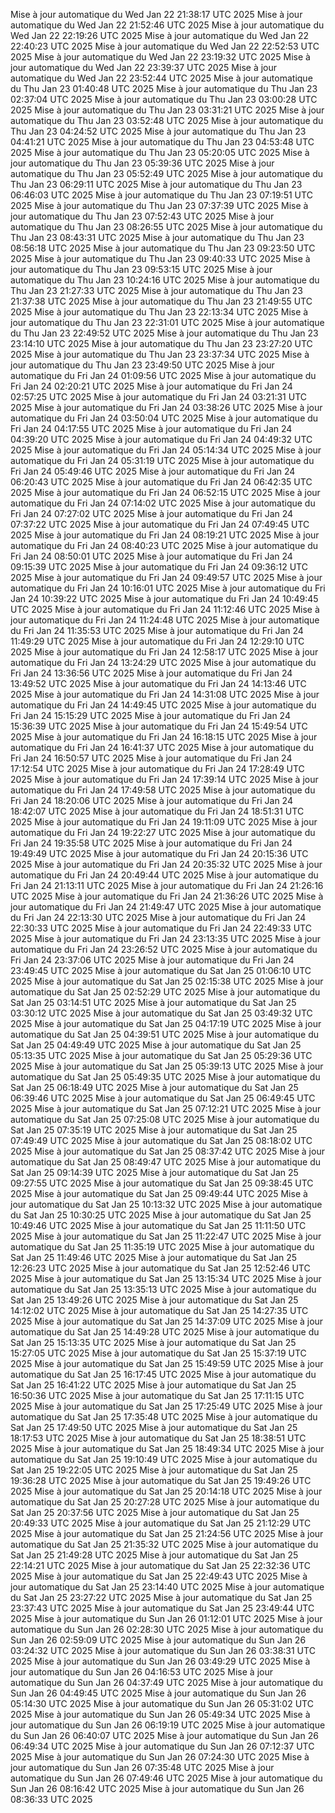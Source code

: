Mise à jour automatique du Wed Jan 22 21:38:17 UTC 2025
Mise à jour automatique du Wed Jan 22 21:52:46 UTC 2025
Mise à jour automatique du Wed Jan 22 22:19:26 UTC 2025
Mise à jour automatique du Wed Jan 22 22:40:23 UTC 2025
Mise à jour automatique du Wed Jan 22 22:52:53 UTC 2025
Mise à jour automatique du Wed Jan 22 23:19:32 UTC 2025
Mise à jour automatique du Wed Jan 22 23:39:37 UTC 2025
Mise à jour automatique du Wed Jan 22 23:52:44 UTC 2025
Mise à jour automatique du Thu Jan 23 01:40:48 UTC 2025
Mise à jour automatique du Thu Jan 23 02:37:04 UTC 2025
Mise à jour automatique du Thu Jan 23 03:00:28 UTC 2025
Mise à jour automatique du Thu Jan 23 03:31:21 UTC 2025
Mise à jour automatique du Thu Jan 23 03:52:48 UTC 2025
Mise à jour automatique du Thu Jan 23 04:24:52 UTC 2025
Mise à jour automatique du Thu Jan 23 04:41:21 UTC 2025
Mise à jour automatique du Thu Jan 23 04:53:48 UTC 2025
Mise à jour automatique du Thu Jan 23 05:20:05 UTC 2025
Mise à jour automatique du Thu Jan 23 05:39:36 UTC 2025
Mise à jour automatique du Thu Jan 23 05:52:49 UTC 2025
Mise à jour automatique du Thu Jan 23 06:29:11 UTC 2025
Mise à jour automatique du Thu Jan 23 06:46:03 UTC 2025
Mise à jour automatique du Thu Jan 23 07:19:51 UTC 2025
Mise à jour automatique du Thu Jan 23 07:37:39 UTC 2025
Mise à jour automatique du Thu Jan 23 07:52:43 UTC 2025
Mise à jour automatique du Thu Jan 23 08:26:55 UTC 2025
Mise à jour automatique du Thu Jan 23 08:43:31 UTC 2025
Mise à jour automatique du Thu Jan 23 08:56:18 UTC 2025
Mise à jour automatique du Thu Jan 23 09:23:50 UTC 2025
Mise à jour automatique du Thu Jan 23 09:40:33 UTC 2025
Mise à jour automatique du Thu Jan 23 09:53:15 UTC 2025
Mise à jour automatique du Thu Jan 23 10:24:16 UTC 2025
Mise à jour automatique du Thu Jan 23 21:27:33 UTC 2025
Mise à jour automatique du Thu Jan 23 21:37:38 UTC 2025
Mise à jour automatique du Thu Jan 23 21:49:55 UTC 2025
Mise à jour automatique du Thu Jan 23 22:13:34 UTC 2025
Mise à jour automatique du Thu Jan 23 22:31:01 UTC 2025
Mise à jour automatique du Thu Jan 23 22:49:52 UTC 2025
Mise à jour automatique du Thu Jan 23 23:14:10 UTC 2025
Mise à jour automatique du Thu Jan 23 23:27:20 UTC 2025
Mise à jour automatique du Thu Jan 23 23:37:34 UTC 2025
Mise à jour automatique du Thu Jan 23 23:49:50 UTC 2025
Mise à jour automatique du Fri Jan 24 01:09:56 UTC 2025
Mise à jour automatique du Fri Jan 24 02:20:21 UTC 2025
Mise à jour automatique du Fri Jan 24 02:57:25 UTC 2025
Mise à jour automatique du Fri Jan 24 03:21:31 UTC 2025
Mise à jour automatique du Fri Jan 24 03:38:26 UTC 2025
Mise à jour automatique du Fri Jan 24 03:50:04 UTC 2025
Mise à jour automatique du Fri Jan 24 04:17:55 UTC 2025
Mise à jour automatique du Fri Jan 24 04:39:20 UTC 2025
Mise à jour automatique du Fri Jan 24 04:49:32 UTC 2025
Mise à jour automatique du Fri Jan 24 05:14:34 UTC 2025
Mise à jour automatique du Fri Jan 24 05:31:19 UTC 2025
Mise à jour automatique du Fri Jan 24 05:49:46 UTC 2025
Mise à jour automatique du Fri Jan 24 06:20:43 UTC 2025
Mise à jour automatique du Fri Jan 24 06:42:35 UTC 2025
Mise à jour automatique du Fri Jan 24 06:52:15 UTC 2025
Mise à jour automatique du Fri Jan 24 07:14:02 UTC 2025
Mise à jour automatique du Fri Jan 24 07:27:02 UTC 2025
Mise à jour automatique du Fri Jan 24 07:37:22 UTC 2025
Mise à jour automatique du Fri Jan 24 07:49:45 UTC 2025
Mise à jour automatique du Fri Jan 24 08:19:21 UTC 2025
Mise à jour automatique du Fri Jan 24 08:40:23 UTC 2025
Mise à jour automatique du Fri Jan 24 08:50:01 UTC 2025
Mise à jour automatique du Fri Jan 24 09:15:39 UTC 2025
Mise à jour automatique du Fri Jan 24 09:36:12 UTC 2025
Mise à jour automatique du Fri Jan 24 09:49:57 UTC 2025
Mise à jour automatique du Fri Jan 24 10:16:01 UTC 2025
Mise à jour automatique du Fri Jan 24 10:39:22 UTC 2025
Mise à jour automatique du Fri Jan 24 10:49:45 UTC 2025
Mise à jour automatique du Fri Jan 24 11:12:46 UTC 2025
Mise à jour automatique du Fri Jan 24 11:24:48 UTC 2025
Mise à jour automatique du Fri Jan 24 11:35:53 UTC 2025
Mise à jour automatique du Fri Jan 24 11:49:29 UTC 2025
Mise à jour automatique du Fri Jan 24 12:29:10 UTC 2025
Mise à jour automatique du Fri Jan 24 12:58:17 UTC 2025
Mise à jour automatique du Fri Jan 24 13:24:29 UTC 2025
Mise à jour automatique du Fri Jan 24 13:36:56 UTC 2025
Mise à jour automatique du Fri Jan 24 13:49:52 UTC 2025
Mise à jour automatique du Fri Jan 24 14:13:46 UTC 2025
Mise à jour automatique du Fri Jan 24 14:31:08 UTC 2025
Mise à jour automatique du Fri Jan 24 14:49:45 UTC 2025
Mise à jour automatique du Fri Jan 24 15:15:29 UTC 2025
Mise à jour automatique du Fri Jan 24 15:36:39 UTC 2025
Mise à jour automatique du Fri Jan 24 15:49:54 UTC 2025
Mise à jour automatique du Fri Jan 24 16:18:15 UTC 2025
Mise à jour automatique du Fri Jan 24 16:41:37 UTC 2025
Mise à jour automatique du Fri Jan 24 16:50:57 UTC 2025
Mise à jour automatique du Fri Jan 24 17:12:54 UTC 2025
Mise à jour automatique du Fri Jan 24 17:28:49 UTC 2025
Mise à jour automatique du Fri Jan 24 17:39:14 UTC 2025
Mise à jour automatique du Fri Jan 24 17:49:58 UTC 2025
Mise à jour automatique du Fri Jan 24 18:20:06 UTC 2025
Mise à jour automatique du Fri Jan 24 18:42:07 UTC 2025
Mise à jour automatique du Fri Jan 24 18:51:31 UTC 2025
Mise à jour automatique du Fri Jan 24 19:11:09 UTC 2025
Mise à jour automatique du Fri Jan 24 19:22:27 UTC 2025
Mise à jour automatique du Fri Jan 24 19:35:58 UTC 2025
Mise à jour automatique du Fri Jan 24 19:49:49 UTC 2025
Mise à jour automatique du Fri Jan 24 20:15:36 UTC 2025
Mise à jour automatique du Fri Jan 24 20:35:32 UTC 2025
Mise à jour automatique du Fri Jan 24 20:49:44 UTC 2025
Mise à jour automatique du Fri Jan 24 21:13:11 UTC 2025
Mise à jour automatique du Fri Jan 24 21:26:16 UTC 2025
Mise à jour automatique du Fri Jan 24 21:36:26 UTC 2025
Mise à jour automatique du Fri Jan 24 21:49:47 UTC 2025
Mise à jour automatique du Fri Jan 24 22:13:30 UTC 2025
Mise à jour automatique du Fri Jan 24 22:30:33 UTC 2025
Mise à jour automatique du Fri Jan 24 22:49:33 UTC 2025
Mise à jour automatique du Fri Jan 24 23:13:35 UTC 2025
Mise à jour automatique du Fri Jan 24 23:26:52 UTC 2025
Mise à jour automatique du Fri Jan 24 23:37:06 UTC 2025
Mise à jour automatique du Fri Jan 24 23:49:45 UTC 2025
Mise à jour automatique du Sat Jan 25 01:06:10 UTC 2025
Mise à jour automatique du Sat Jan 25 02:15:38 UTC 2025
Mise à jour automatique du Sat Jan 25 02:52:29 UTC 2025
Mise à jour automatique du Sat Jan 25 03:14:51 UTC 2025
Mise à jour automatique du Sat Jan 25 03:30:12 UTC 2025
Mise à jour automatique du Sat Jan 25 03:49:32 UTC 2025
Mise à jour automatique du Sat Jan 25 04:17:19 UTC 2025
Mise à jour automatique du Sat Jan 25 04:39:51 UTC 2025
Mise à jour automatique du Sat Jan 25 04:49:49 UTC 2025
Mise à jour automatique du Sat Jan 25 05:13:35 UTC 2025
Mise à jour automatique du Sat Jan 25 05:29:36 UTC 2025
Mise à jour automatique du Sat Jan 25 05:39:13 UTC 2025
Mise à jour automatique du Sat Jan 25 05:49:35 UTC 2025
Mise à jour automatique du Sat Jan 25 06:18:49 UTC 2025
Mise à jour automatique du Sat Jan 25 06:39:46 UTC 2025
Mise à jour automatique du Sat Jan 25 06:49:45 UTC 2025
Mise à jour automatique du Sat Jan 25 07:12:21 UTC 2025
Mise à jour automatique du Sat Jan 25 07:25:08 UTC 2025
Mise à jour automatique du Sat Jan 25 07:35:19 UTC 2025
Mise à jour automatique du Sat Jan 25 07:49:49 UTC 2025
Mise à jour automatique du Sat Jan 25 08:18:02 UTC 2025
Mise à jour automatique du Sat Jan 25 08:37:42 UTC 2025
Mise à jour automatique du Sat Jan 25 08:49:47 UTC 2025
Mise à jour automatique du Sat Jan 25 09:14:39 UTC 2025
Mise à jour automatique du Sat Jan 25 09:27:55 UTC 2025
Mise à jour automatique du Sat Jan 25 09:38:45 UTC 2025
Mise à jour automatique du Sat Jan 25 09:49:44 UTC 2025
Mise à jour automatique du Sat Jan 25 10:13:32 UTC 2025
Mise à jour automatique du Sat Jan 25 10:30:25 UTC 2025
Mise à jour automatique du Sat Jan 25 10:49:46 UTC 2025
Mise à jour automatique du Sat Jan 25 11:11:50 UTC 2025
Mise à jour automatique du Sat Jan 25 11:22:47 UTC 2025
Mise à jour automatique du Sat Jan 25 11:35:19 UTC 2025
Mise à jour automatique du Sat Jan 25 11:49:46 UTC 2025
Mise à jour automatique du Sat Jan 25 12:26:23 UTC 2025
Mise à jour automatique du Sat Jan 25 12:52:46 UTC 2025
Mise à jour automatique du Sat Jan 25 13:15:34 UTC 2025
Mise à jour automatique du Sat Jan 25 13:35:13 UTC 2025
Mise à jour automatique du Sat Jan 25 13:49:26 UTC 2025
Mise à jour automatique du Sat Jan 25 14:12:02 UTC 2025
Mise à jour automatique du Sat Jan 25 14:27:35 UTC 2025
Mise à jour automatique du Sat Jan 25 14:37:09 UTC 2025
Mise à jour automatique du Sat Jan 25 14:49:28 UTC 2025
Mise à jour automatique du Sat Jan 25 15:13:35 UTC 2025
Mise à jour automatique du Sat Jan 25 15:27:05 UTC 2025
Mise à jour automatique du Sat Jan 25 15:37:19 UTC 2025
Mise à jour automatique du Sat Jan 25 15:49:59 UTC 2025
Mise à jour automatique du Sat Jan 25 16:17:45 UTC 2025
Mise à jour automatique du Sat Jan 25 16:41:22 UTC 2025
Mise à jour automatique du Sat Jan 25 16:50:36 UTC 2025
Mise à jour automatique du Sat Jan 25 17:11:15 UTC 2025
Mise à jour automatique du Sat Jan 25 17:25:49 UTC 2025
Mise à jour automatique du Sat Jan 25 17:35:48 UTC 2025
Mise à jour automatique du Sat Jan 25 17:49:50 UTC 2025
Mise à jour automatique du Sat Jan 25 18:17:53 UTC 2025
Mise à jour automatique du Sat Jan 25 18:38:51 UTC 2025
Mise à jour automatique du Sat Jan 25 18:49:34 UTC 2025
Mise à jour automatique du Sat Jan 25 19:10:49 UTC 2025
Mise à jour automatique du Sat Jan 25 19:22:05 UTC 2025
Mise à jour automatique du Sat Jan 25 19:36:28 UTC 2025
Mise à jour automatique du Sat Jan 25 19:49:26 UTC 2025
Mise à jour automatique du Sat Jan 25 20:14:18 UTC 2025
Mise à jour automatique du Sat Jan 25 20:27:28 UTC 2025
Mise à jour automatique du Sat Jan 25 20:37:56 UTC 2025
Mise à jour automatique du Sat Jan 25 20:49:33 UTC 2025
Mise à jour automatique du Sat Jan 25 21:12:29 UTC 2025
Mise à jour automatique du Sat Jan 25 21:24:56 UTC 2025
Mise à jour automatique du Sat Jan 25 21:35:32 UTC 2025
Mise à jour automatique du Sat Jan 25 21:49:28 UTC 2025
Mise à jour automatique du Sat Jan 25 22:14:21 UTC 2025
Mise à jour automatique du Sat Jan 25 22:32:36 UTC 2025
Mise à jour automatique du Sat Jan 25 22:49:43 UTC 2025
Mise à jour automatique du Sat Jan 25 23:14:40 UTC 2025
Mise à jour automatique du Sat Jan 25 23:27:22 UTC 2025
Mise à jour automatique du Sat Jan 25 23:37:43 UTC 2025
Mise à jour automatique du Sat Jan 25 23:49:44 UTC 2025
Mise à jour automatique du Sun Jan 26 01:12:01 UTC 2025
Mise à jour automatique du Sun Jan 26 02:28:30 UTC 2025
Mise à jour automatique du Sun Jan 26 02:59:09 UTC 2025
Mise à jour automatique du Sun Jan 26 03:24:32 UTC 2025
Mise à jour automatique du Sun Jan 26 03:38:31 UTC 2025
Mise à jour automatique du Sun Jan 26 03:49:29 UTC 2025
Mise à jour automatique du Sun Jan 26 04:16:53 UTC 2025
Mise à jour automatique du Sun Jan 26 04:37:49 UTC 2025
Mise à jour automatique du Sun Jan 26 04:49:45 UTC 2025
Mise à jour automatique du Sun Jan 26 05:14:30 UTC 2025
Mise à jour automatique du Sun Jan 26 05:31:02 UTC 2025
Mise à jour automatique du Sun Jan 26 05:49:34 UTC 2025
Mise à jour automatique du Sun Jan 26 06:19:19 UTC 2025
Mise à jour automatique du Sun Jan 26 06:40:07 UTC 2025
Mise à jour automatique du Sun Jan 26 06:49:34 UTC 2025
Mise à jour automatique du Sun Jan 26 07:12:37 UTC 2025
Mise à jour automatique du Sun Jan 26 07:24:30 UTC 2025
Mise à jour automatique du Sun Jan 26 07:35:48 UTC 2025
Mise à jour automatique du Sun Jan 26 07:49:46 UTC 2025
Mise à jour automatique du Sun Jan 26 08:16:42 UTC 2025
Mise à jour automatique du Sun Jan 26 08:36:33 UTC 2025
